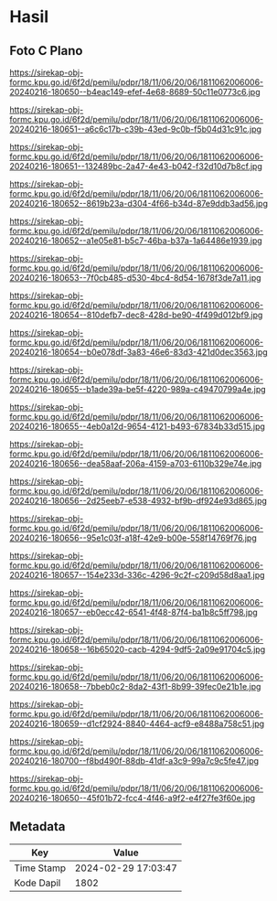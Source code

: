 # Hasil

## Foto C Plano

https://sirekap-obj-formc.kpu.go.id/6f2d/pemilu/pdpr/18/11/06/20/06/1811062006006-20240216-180650--b4eac149-efef-4e68-8689-50c11e0773c6.jpg

https://sirekap-obj-formc.kpu.go.id/6f2d/pemilu/pdpr/18/11/06/20/06/1811062006006-20240216-180651--a6c6c17b-c39b-43ed-9c0b-f5b04d31c91c.jpg

https://sirekap-obj-formc.kpu.go.id/6f2d/pemilu/pdpr/18/11/06/20/06/1811062006006-20240216-180651--132489bc-2a47-4e43-b042-f32d10d7b8cf.jpg

https://sirekap-obj-formc.kpu.go.id/6f2d/pemilu/pdpr/18/11/06/20/06/1811062006006-20240216-180652--8619b23a-d304-4f66-b34d-87e9ddb3ad56.jpg

https://sirekap-obj-formc.kpu.go.id/6f2d/pemilu/pdpr/18/11/06/20/06/1811062006006-20240216-180652--a1e05e81-b5c7-46ba-b37a-1a64486e1939.jpg

https://sirekap-obj-formc.kpu.go.id/6f2d/pemilu/pdpr/18/11/06/20/06/1811062006006-20240216-180653--7f0cb485-d530-4bc4-8d54-1678f3de7a11.jpg

https://sirekap-obj-formc.kpu.go.id/6f2d/pemilu/pdpr/18/11/06/20/06/1811062006006-20240216-180654--810defb7-dec8-428d-be90-4f499d012bf9.jpg

https://sirekap-obj-formc.kpu.go.id/6f2d/pemilu/pdpr/18/11/06/20/06/1811062006006-20240216-180654--b0e078df-3a83-46e6-83d3-421d0dec3563.jpg

https://sirekap-obj-formc.kpu.go.id/6f2d/pemilu/pdpr/18/11/06/20/06/1811062006006-20240216-180655--b1ade39a-be5f-4220-989a-c49470799a4e.jpg

https://sirekap-obj-formc.kpu.go.id/6f2d/pemilu/pdpr/18/11/06/20/06/1811062006006-20240216-180655--4eb0a12d-9654-4121-b493-67834b33d515.jpg

https://sirekap-obj-formc.kpu.go.id/6f2d/pemilu/pdpr/18/11/06/20/06/1811062006006-20240216-180656--dea58aaf-206a-4159-a703-6110b329e74e.jpg

https://sirekap-obj-formc.kpu.go.id/6f2d/pemilu/pdpr/18/11/06/20/06/1811062006006-20240216-180656--2d25eeb7-e538-4932-bf9b-df924e93d865.jpg

https://sirekap-obj-formc.kpu.go.id/6f2d/pemilu/pdpr/18/11/06/20/06/1811062006006-20240216-180656--95e1c03f-a18f-42e9-b00e-558f14769f76.jpg

https://sirekap-obj-formc.kpu.go.id/6f2d/pemilu/pdpr/18/11/06/20/06/1811062006006-20240216-180657--154e233d-336c-4296-9c2f-c209d58d8aa1.jpg

https://sirekap-obj-formc.kpu.go.id/6f2d/pemilu/pdpr/18/11/06/20/06/1811062006006-20240216-180657--eb0ecc42-6541-4f48-87f4-ba1b8c5ff798.jpg

https://sirekap-obj-formc.kpu.go.id/6f2d/pemilu/pdpr/18/11/06/20/06/1811062006006-20240216-180658--16b65020-cacb-4294-9df5-2a09e91704c5.jpg

https://sirekap-obj-formc.kpu.go.id/6f2d/pemilu/pdpr/18/11/06/20/06/1811062006006-20240216-180658--7bbeb0c2-8da2-43f1-8b99-39fec0e21b1e.jpg

https://sirekap-obj-formc.kpu.go.id/6f2d/pemilu/pdpr/18/11/06/20/06/1811062006006-20240216-180659--d1cf2924-8840-4464-acf9-e8488a758c51.jpg

https://sirekap-obj-formc.kpu.go.id/6f2d/pemilu/pdpr/18/11/06/20/06/1811062006006-20240216-180700--f8bd490f-88db-41df-a3c9-99a7c9c5fe47.jpg

https://sirekap-obj-formc.kpu.go.id/6f2d/pemilu/pdpr/18/11/06/20/06/1811062006006-20240216-180650--45f01b72-fcc4-4f46-a9f2-e4f27fe3f60e.jpg


## Metadata

| Key        | Value               |
| ---------- | ------------------- |
| Time Stamp | 2024-02-29 17:03:47 |
| Kode Dapil | 1802                |



